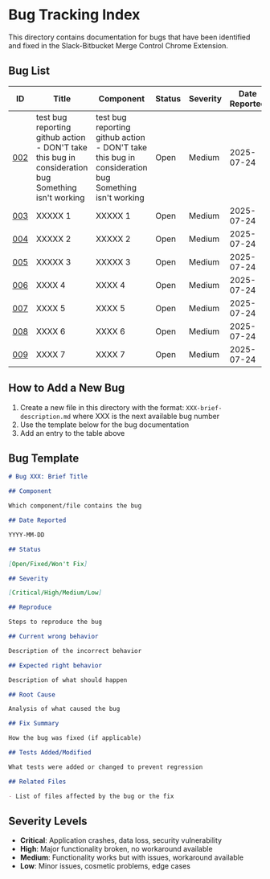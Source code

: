 # Bug Tracking Index

This directory contains documentation for bugs that have been identified and fixed in the Slack-Bitbucket Merge Control Chrome Extension.

## Bug List

| ID | Title | Component | Status | Severity | Date Reported | Date Fixed |
| --- | ----- | --------- | ------ | -------- | ------------ | --------- |
| [002](./002-test-bug-reporting-github-action-dont-take-this-bu.md) | test bug reporting github action - DON'T take this bug in consideration bug Something isn't working | test bug reporting github action - DON'T take this bug in consideration bug Something isn't working | Open | Medium | 2025-07-24 |  |
| [003](./003-xxxxx-1.md) | XXXXX 1 | XXXXX 1 | Open | Medium | 2025-07-24 |  |
| [004](./004-xxxxx-2.md) | XXXXX 2 | XXXXX 2 | Open | Medium | 2025-07-24 |  |
| [005](./005-xxxxx-3.md) | XXXXX 3 | XXXXX 3 | Open | Medium | 2025-07-24 |  |
| [006](./006-xxxx-4.md) | XXXX 4 | XXXX 4 | Open | Medium | 2025-07-24 |  |
| [007](./007-xxxx-5.md) | XXXX 5 | XXXX 5 | Open | Medium | 2025-07-24 |  |
| [008](./008-xxxx-6.md) | XXXX 6 | XXXX 6 | Open | Medium | 2025-07-24 |  |
| [009](./009-xxxx-7.md) | XXXX 7 | XXXX 7 | Open | Medium | 2025-07-24 |  |

## How to Add a New Bug

1. Create a new file in this directory with the format: `XXX-brief-description.md` where XXX is the next available bug number
2. Use the template below for the bug documentation
3. Add an entry to the table above

## Bug Template

```markdown
# Bug XXX: Brief Title

## Component

Which component/file contains the bug

## Date Reported

YYYY-MM-DD

## Status

[Open/Fixed/Won't Fix]

## Severity

[Critical/High/Medium/Low]

## Reproduce

Steps to reproduce the bug

## Current wrong behavior

Description of the incorrect behavior

## Expected right behavior

Description of what should happen

## Root Cause

Analysis of what caused the bug

## Fix Summary

How the bug was fixed (if applicable)

## Tests Added/Modified

What tests were added or changed to prevent regression

## Related Files

- List of files affected by the bug or the fix
```

## Severity Levels

- **Critical**: Application crashes, data loss, security vulnerability
- **High**: Major functionality broken, no workaround available
- **Medium**: Functionality works but with issues, workaround available
- **Low**: Minor issues, cosmetic problems, edge cases